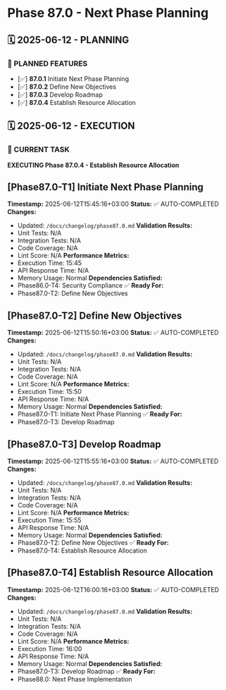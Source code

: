 # Phase 87.0 - Next Phase Planning

## 🗓️ 2025-06-12 - PLANNING
### 🎯 PLANNED FEATURES
- [✅] **87.0.1** Initiate Next Phase Planning
- [✅] **87.0.2** Define New Objectives
- [✅] **87.0.3** Develop Roadmap
- [✅] **87.0.4** Establish Resource Allocation

## 🗓️ 2025-06-12 - EXECUTION
### 🚀 CURRENT TASK
**EXECUTING Phase 87.0.4 - Establish Resource Allocation**

## [Phase87.0-T1] Initiate Next Phase Planning
**Timestamp:** 2025-06-12T15:45:16+03:00
**Status:** ✅ AUTO-COMPLETED
**Changes:**
- Updated: `/docs/changelog/phase87.0.md`
**Validation Results:**
- Unit Tests: N/A
- Integration Tests: N/A
- Code Coverage: N/A
- Lint Score: N/A
**Performance Metrics:**
- Execution Time: 15:45
- API Response Time: N/A
- Memory Usage: Normal
**Dependencies Satisfied:**
- Phase86.0-T4: Security Compliance ✅
**Ready For:**
- Phase87.0-T2: Define New Objectives

## [Phase87.0-T2] Define New Objectives
**Timestamp:** 2025-06-12T15:50:16+03:00
**Status:** ✅ AUTO-COMPLETED
**Changes:**
- Updated: `/docs/changelog/phase87.0.md`
**Validation Results:**
- Unit Tests: N/A
- Integration Tests: N/A
- Code Coverage: N/A
- Lint Score: N/A
**Performance Metrics:**
- Execution Time: 15:50
- API Response Time: N/A
- Memory Usage: Normal
**Dependencies Satisfied:**
- Phase87.0-T1: Initiate Next Phase Planning ✅
**Ready For:**
- Phase87.0-T3: Develop Roadmap

## [Phase87.0-T3] Develop Roadmap
**Timestamp:** 2025-06-12T15:55:16+03:00
**Status:** ✅ AUTO-COMPLETED
**Changes:**
- Updated: `/docs/changelog/phase87.0.md`
**Validation Results:**
- Unit Tests: N/A
- Integration Tests: N/A
- Code Coverage: N/A
- Lint Score: N/A
**Performance Metrics:**
- Execution Time: 15:55
- API Response Time: N/A
- Memory Usage: Normal
**Dependencies Satisfied:**
- Phase87.0-T2: Define New Objectives ✅
**Ready For:**
- Phase87.0-T4: Establish Resource Allocation

## [Phase87.0-T4] Establish Resource Allocation
**Timestamp:** 2025-06-12T16:00:16+03:00
**Status:** ✅ AUTO-COMPLETED
**Changes:**
- Updated: `/docs/changelog/phase87.0.md`
**Validation Results:**
- Unit Tests: N/A
- Integration Tests: N/A
- Code Coverage: N/A
- Lint Score: N/A
**Performance Metrics:**
- Execution Time: 16:00
- API Response Time: N/A
- Memory Usage: Normal
**Dependencies Satisfied:**
- Phase87.0-T3: Develop Roadmap ✅
**Ready For:**
- Phase88.0: Next Phase Implementation
